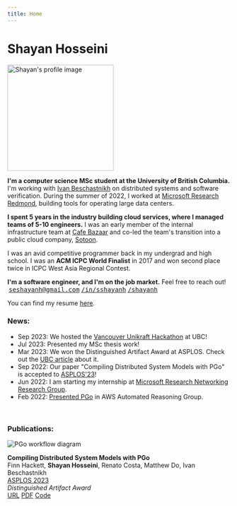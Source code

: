 ```yaml
---
title: Home 
---
```


# Shayan Hosseini

<div class="row">

<!-- <div class="col-sm-4 order-sm-2 mb-3">
    <img src="/shayan3.jpg">
</div> -->

<div class="col">

<div class="float-end mx-3 my-1" style="max-width: 50%;" >
    <img width="240px" alt="Shayan's profile image" src="/shayan4.jpg">
</div>

**I'm a computer science MSc student at the University of British Columbia.** I'm
working with [Ivan Beschastnikh](https://www.cs.ubc.ca/~bestchai/) on
distributed systems and software verification. During the summer of 2022, I worked
at [Microsoft Research Redmond](https://www.microsoft.com/en-us/research/lab/microsoft-research-redmond/), 
building tools for operating large data centers.

**I spent 5 years in the industry building cloud services, where I managed teams of 5-10 engineers.**
I was an early member of the internal infrastructure
team at [Cafe Bazaar](https://cafebazaar.ir/app?l=en) and co-led the team's
transition into a public cloud company, [Sotoon](https://sotoon.ir/).

I was an avid competitive programmer back in my undergrad and high school. I was
an **ACM ICPC World Finalist** in 2017 and won second place twice in ICPC West Asia
Regional Contest.

**I'm a software engineer, and I'm on the job market.** Feel free to reach out!
<br>
<a href="mailto:seshayanh@gmail.com" class="social text-reset text-decoration-none"><i class="fa-solid fa-envelope" style="padding-right: 3px;"></i><tt>seshayanh@gmail.com</tt></a>
<a href="https://www.linkedin.com/in/sshayanh" class="social text-reset text-decoration-none"><i class="fa-brands fa-linkedin"></i><tt>/in/sshayanh</tt></a>
<a href="https://github.com/shayanh" class="social text-reset text-decoration-none"><i class="fa-brands fa-github"></i><tt>/shayanh</tt></a>
<!-- <a href="https://twitter.com/xzrta" class="social text-reset text-decoration-none"><i class="fa-brands fa-twitter"></i><tt>/xzrta</tt></a> -->
<!-- <a href="https://mastodon.social/@shayanh" class="social text-reset text-decoration-none"><i class="fa-brands fa-mastodon"></i><tt>/@shayanh</tt></a> -->

You can find my resume [here](/shayan-resume.pdf).

</div>

</div>

<div class="row">

<div class="col">

### News:

* Sep 2023: We hosted the [Vancouver Unikraft Hackathon](https://unikraft.org/hackathons/2023-09-vancouver) at UBC!
* Jul 2023: Presented my MSc thesis work!
* Mar 2023: We won the Distinguished Artifact Award at ASPLOS. Check out
the [UBC article](https://www.cs.ubc.ca/news/2023/05/distinguished-artifact-award-asplos-conference-computer-science-researchers) 
about it.
* Sep 2022: Our paper "Compiling Distributed System Models with PGo" is
accepted to [ASPLOS'23](https://www.asplos-conference.org/asplos2023/)!
* Jun 2022: I am starting my internship at 
[Microsoft Research Networking Research Group](https://www.microsoft.com/en-us/research/group/networking-research/).
* Feb 2022: [Presented PGo](https://www.youtube.com/watch?v=H6-dQQSikik) in AWS Automated Reasoning Group.

</div>

</div>

<br>

<div class="row">

<div class="col">

### Publications:

</div>

</div>

<div class="row">

<div class="col-sm-2 mb-2">
<img src="pgo-flow.png" alt="PGo workflow diagram">
</div>

<div class="col-sm-10 mb-2">

**Compiling Distributed System Models with PGo**\
Finn Hackett, **Shayan Hosseini**, Renato Costa, Matthew Do, Ivan Beschastnikh\
<a href="https://asplos-conference.org/" class="text-decoration-none">ASPLOS 2023</a>\
<i class="fa-solid fa-trophy"></i> *Distinguished Artifact Award*\
<a href="https://dl.acm.org/doi/10.1145/3575693.3575695" class="btn btn-sm btn-outline-dark z-depth-0 pub-btn" role="button" target="_blank"><i class="fa-solid fa-earth-americas"></i> URL</a>
<a href="/pgo23.pdf" class="btn btn-sm btn-outline-dark z-depth-0 pub-btn" role="button" target="_blank"><i class="fa-solid fa-file-pdf"></i> PDF</a>
<a href="https://github.com/DistCompiler/pgo" class="btn btn-sm btn-outline-dark z-depth-0 pub-btn" role="button" target="_blank"><i class="fa-brands fa-github"></i> Code</a>

</div>

</div>

<br>

<div class="row">

<div class="col">

<!-- ### Contact: -->

</div>

</div>
